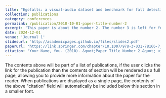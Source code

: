 ```yaml
---
title: "Egofalls: a visual-audio dataset and benchmark for fall detection using egocentric cameras"
collection: publications
category: conferences
permalink: /publication/2010-10-01-paper-title-number-2
excerpt: 'This paper is about the number 2. The number 3 is left for future work.'
date: 2024-12-01
venue: 'Journal 1'
slidesurl: 'http://academicpages.github.io/files/slides2.pdf'
paperurl: 'https://link.springer.com/chapter/10.1007/978-3-031-78166-7_16'
citation: 'Your Name, You. (2010). &quot;Paper Title Number 2.&quot; <i>Journal 1</i>. 1(2).'
---
```


The contents above will be part of a list of publications, if the user clicks the link for the publication than the contents of section will be rendered as a full page, allowing you to provide more information about the paper for the reader. When publications are displayed as a single page, the contents of the above "citation" field will automatically be included below this section in a smaller font.